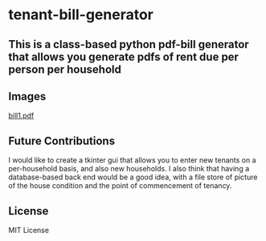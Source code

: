 # tenant-bill-generator

## This is a class-based python pdf-bill generator that allows you generate pdfs of rent due per person per household

## Images
[bill1.pdf](https://github.com/PeterEnglish/tenant-bill-generator/files/9806647/bill1.pdf)

## Future Contributions
I would like to create a tkinter gui that allows you to enter new tenants on a per-household basis, and also new households.
I also think that having a database-based back end would be a good idea, with a file store of picture of the house condition and the point of commencement of tenancy.

## License
MIT License

